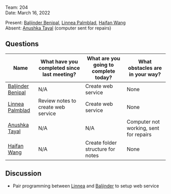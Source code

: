Team: 204  
Date: March 16, 2022  

Present: [Baljinder Benipal](https://git.uwaterloo.ca/bs2benip), [Linnea Palmblad](https://git.uwaterloo.ca/lpalmbla), [Haifan Wang](https://git.uwaterloo.ca/h769wang)  
Absent: [Anushka Tayal](https://git.uwaterloo.ca/atayal) (computer sent for repairs)  

## Questions
| Name | What have you completed since last meeting? | What are you going to complete today? | What obstacles are in your way? |
| ------ | ------ | ------ | ------ |
| [Baljinder Benipal](https://git.uwaterloo.ca/bs2benip) | N/A | Create web service | None |
| [Linnea Palmblad](https://git.uwaterloo.ca/lpalmbla) | Review notes to create web service | Create web service | None |
| [Anushka Tayal](https://git.uwaterloo.ca/atayal) | N/A | N/A | Computer not working, sent for repairs |
| [Haifan Wang](https://git.uwaterloo.ca/h769wang)  | N/A | Create folder structure for notes | None |

## Discussion
- Pair programming between [Linnea](https://git.uwaterloo.ca/lpalmbla) and [Baljinder](https://git.uwaterloo.ca/bs2benip) to setup web service